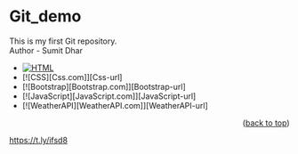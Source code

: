 # Git_demo
This is my first Git repository.
<br>
Author - Sumit Dhar

* [![HTML][Html.com]][Html-url]
* [![CSS][Css.com]][Css-url]
* [![Bootstrap][Bootstrap.com]][Bootstrap-url]
* [![JavaScript][JavaScript.com]][JavaScript-url]
* [![WeatherAPI][WeatherAPI.com]][WeatherAPI-url]

<p align="right">(<a href="#readme-top">back to top</a>)</p>

<!-- MARKDOWN LINKS & IMAGES -->
[Html.com]: https://t.ly/gKynb
[Html-url]: https://html.com

https://t.ly/ifsd8

